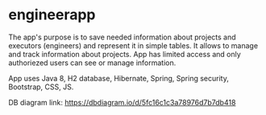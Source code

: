 # engineerapp
The app's purpose is to save needed information about projects and executors (engineers) and represent it in simple tables. It allows to manage and track information about projects. App has limited access and only authoriezed users can see or manage information.  

App uses Java 8, H2 database, Hibernate, Spring, Spring security, Bootstrap, CSS, JS.

DB diagram link:
https://dbdiagram.io/d/5fc16c1c3a78976d7b7db418
